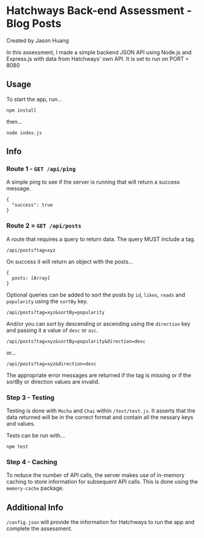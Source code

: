 # Hatchways Back-end Assessment - Blog Posts
Created by Jason Huang

In this assessment, I made a simple backend JSON API using Node.js and Express.js with data from Hatchways' own API. It is set to run on PORT = 8080

## Usage
To start the app, run...

```
npm install
```

then...

```
node index.js
```

## Info
### Route 1 - ```GET /api/ping```

A simple ping to see if the server is running that will return a success message.

```
{
  "success": true
}
```

### Route 2 = ```GET /api/posts```
A route that requires a query to return data. The query MUST include a tag.
```
/api/posts?tag=xyz
```

On success it will return an object with the posts...

```
{
  posts: [Array]
}
```

Optional queries can be added to sort the posts by `id`, `likes`, `reads` and `popularity` using the `sortBy` key.

```
/api/posts?tag=xyz&sortBy=popularity
```

And/or you can sort by descending or ascending using the `direction` key and passing it a value of `desc` or `asc`.

```
/api/posts?tag=xyz&sortBy=popularity&direction=desc
```

or...

```
/api/posts?tag=xyz&direction=desc
```

The appropriate error messages are returned if the tag is missing or if the sortBy or direction values are invalid.

### Step 3 - Testing
Testing is done with `Mocha` and `Chai` within `/test/test.js`. It asserts that the data returned will be in the correct format and contain all the nessary keys and values.

Tests can be run with...
```
npm test
```

### Step 4 - Caching
To reduce the number of API calls, the server makes use of in-memory caching to store information for subsequent API calls. This is done using the `memory-cache` package.

## Additional Info
`/config.json` will provide the information for Hatchways to run the app and complete the assessment.
